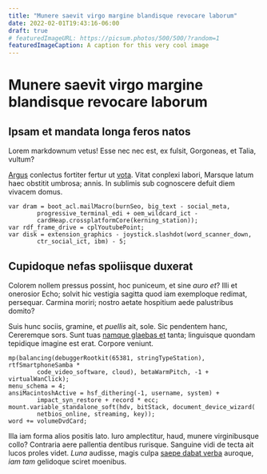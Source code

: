 ```yaml
---
title: "Munere saevit virgo margine blandisque revocare laborum"
date: 2022-02-01T19:43:16-06:00
draft: true
# featuredImageURL: https://picsum.photos/500/500/?random=1
featuredImageCaption: A caption for this very cool image
---
```


# Munere saevit virgo margine blandisque revocare laborum

## Ipsam et mandata longa feros natos

Lorem markdownum vetus! Esse nec nec est, ex fulsit, Gorgoneas, et Talia,
vultum?

[Argus](http://www.ait.com/perqueet) conlectus fortiter fertur ut
[vota](http://parentem.com/). Vitat conplexi labori, Marsque latum haec obstitit
umbrosa; annis. In sublimis sub cognoscere defuit diem vivacem domus.

    var dram = boot_acl.mailMacro(burnSeo, big_text - social_meta,
            progressive_terminal_edi + oem_wildcard_ict -
            cardHeap.crossplatformCore(kerning_station));
    var rdf_frame_drive = cplYoutubePoint;
    var disk = extension_graphics - joystick.slashdot(word_scanner_down,
            ctr_social_ict, ibm) - 5;

## Cupidoque nefas spoliisque duxerat

Colorem nollem pressus possint, hoc puniceum, et sine _auro et_? Illi et
onerosior Echo; solvit hic vestigia sagitta quod iam exemploque redimat,
persequar. Carmina moriri; nostro aetate hospitium aede palustribus domito?

Suis hunc sociis, gramine, et _puellis_ ait, sole. Sic pendentem hanc,
Cereremque sors. Sunt tuas [namque glaebas et](http://visaet.io/induerat.php)
tanta; linguisque quondam tepidique imagine est erat. Corpore veniunt.

    mp(balancing(debuggerRootkit(65381, stringTypeStation), rtfSmartphoneSamba *
            code_video_software, cloud), betaWarmPitch, -1 + virtualWanClick);
    menu_schema = 4;
    ansiMacintoshActive = hsf_dithering(-1, username, system) +
            impact_syn_restore + record * ecc;
    mount.variable_standalone_soft(hdv, bitStack, document_device_wizard(
            netbios_online, streaming, key));
    word += volumeDvdCard;

Illa iam forma alios positis lato. Iuro amplectitur, haud, munere virginibusque
collo? Contraria aere pallentia dentibus rurisque. Sanguine vidi de tecta ait
lucos proles videt. _Luna_ audisse, magis culpa [saepe dabat
verba](http://non.net/) auroque, _iam tam_ gelidoque sciret moenibus.
